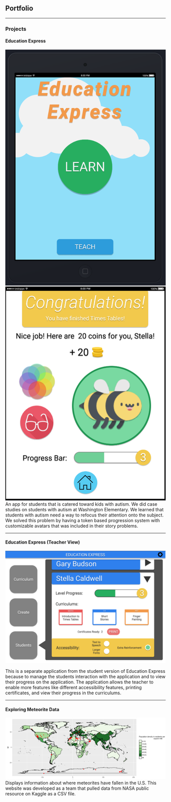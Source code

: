 ## Portfolio

---

### Projects

#### Education Express

<img src="images/INFO200ss1.PNG?raw=true"/>
<img src="images/INFO200ss2.PNG?raw=true"/>
An app for students that is catered toward kids with autism. We did case studies on students with autism at Washington Elementary. We learned that students with autism need a way to refocus their attention onto the subject. We solved this problem by having a token based progression system with customizable avatars that was included in their story problems.

---
#### Education Express (Teacher View)
<img src="images/INFO200teach.PNG?raw=true"/>

This is a separate application from the student version of Education Express because to manage the students interaction with the application and to view their progress on the application. The application allows the teacher to enable more features like different accessibility features, printing certificates, and view their progress in the curriculums.

---
#### Exploring Meteorite Data
<img src="images/INFO201Project.PNG?raw=true"/>
Displays information about where meteorites have fallen in the U.S. This website was developed as a team that pulled data from NASA public resource on Kaggle as a CSV file.


